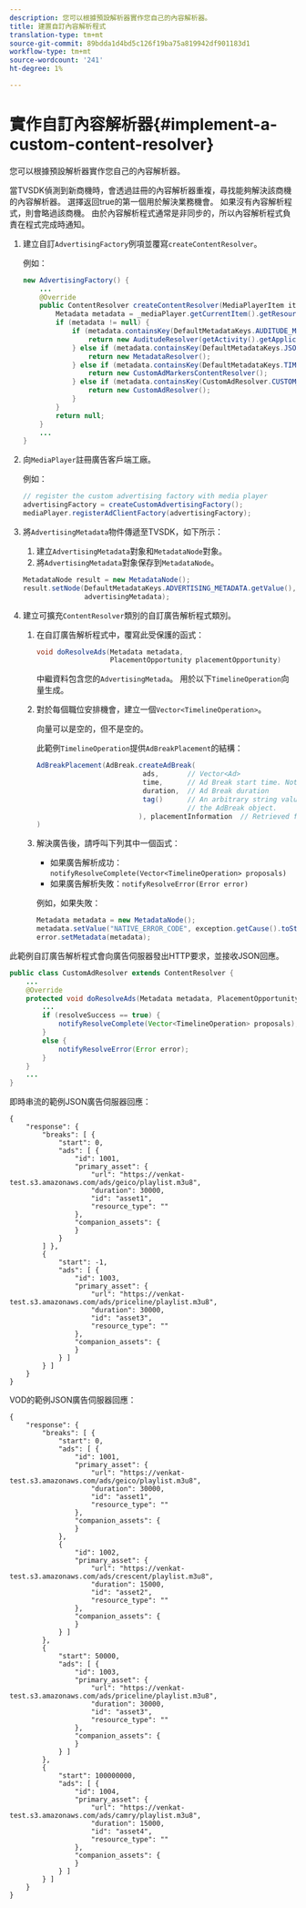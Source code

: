 ```yaml
---
description: 您可以根據預設解析器實作您自己的內容解析器。
title: 建置自訂內容解析程式
translation-type: tm+mt
source-git-commit: 89bdda1d4bd5c126f19ba75a819942df901183d1
workflow-type: tm+mt
source-wordcount: '241'
ht-degree: 1%

---
```



# 實作自訂內容解析器{#implement-a-custom-content-resolver}

您可以根據預設解析器實作您自己的內容解析器。

當TVSDK偵測到新商機時，會透過註冊的內容解析器重複，尋找能夠解決該商機的內容解析器。 選擇返回true的第一個用於解決業務機會。 如果沒有內容解析程式，則會略過該商機。 由於內容解析程式通常是非同步的，所以內容解析程式負責在程式完成時通知。

1. 建立自訂`AdvertisingFactory`例項並覆寫`createContentResolver`。

   例如：

   ```java
   new AdvertisingFactory() { 
       ... 
       @Override 
       public ContentResolver createContentResolver(MediaPlayerItem item) { 
           Metadata metadata = _mediaPlayer.getCurrentItem().getResource().getMetadata(); 
           if (metadata != null) { 
               if (metadata.containsKey(DefaultMetadataKeys.AUDITUDE_METADATA_KEY.getValue())) { 
                   return new AuditudeResolver(getActivity().getApplicationContext()); 
               } else if (metadata.containsKey(DefaultMetadataKeys.JSON_METADATA_KEY.getValue())) { 
                   return new MetadataResolver(); 
               } else if (metadata.containsKey(DefaultMetadataKeys.TIME_RANGES_METADATA_KEY.getValue())) { 
                   return new CustomAdMarkersContentResolver(); 
               } else if (metadata.containsKey(CustomAdResolver.CUSTOM_METADATA_KEY)) { 
                   return new CustomAdResolver(); 
               } 
           } 
           return null; 
       } 
       ... 
   }
   ```

1. 向`MediaPlayer`註冊廣告客戶端工廠。

   例如：

   ```java
   // register the custom advertising factory with media player 
   advertisingFactory = createCustomAdvertisingFactory(); 
   mediaPlayer.registerAdClientFactory(advertisingFactory);
   ```

1. 將`AdvertisingMetadata`物件傳遞至TVSDK，如下所示：
   1. 建立`AdvertisingMetadata`對象和`MetadataNode`對象。
   1. 將`AdvertisingMetadata`對象保存到`MetadataNode`。

   ```java
   MetadataNode result = new MetadataNode(); 
   result.setNode(DefaultMetadataKeys.ADVERTISING_METADATA.getValue(),  
                  advertisingMetadata);
   ```

1. 建立可擴充`ContentResolver`類別的自訂廣告解析程式類別。
   1. 在自訂廣告解析程式中，覆寫此受保護的函式：

      ```java
      void doResolveAds(Metadata metadata,  
                        PlacementOpportunity placementOpportunity)
      ```

      中繼資料包含您的`AdvertisingMetada`。 用於以下`TimelineOperation`向量生成。

   1. 對於每個職位安排機會，建立一個`Vector<TimelineOperation>`。

      向量可以是空的，但不是空的。

      此範例`TimelineOperation`提供`AdBreakPlacement`的結構：

      ```java
      AdBreakPlacement(AdBreak.createAdBreak( 
                                ads,       // Vector<Ad> 
                                time,      // Ad Break start time. Note: local time on the timeline 
                                duration,  // Ad Break duration 
                                tag()      // An arbitrary string value that can be attached to  
                                           // the AdBreak object. 
                               ), placementInformation  // Retrieved from PlacementOpportunity 
      )
      ```

   1. 解決廣告後，請呼叫下列其中一個函式：

      * 如果廣告解析成功：`notifyResolveComplete(Vector<TimelineOperation> proposals)`
      * 如果廣告解析失敗：`notifyResolveError(Error error)`

      例如，如果失敗：

      ```java
      Metadata metadata = new MetadataNode(); 
      metadata.setValue("NATIVE_ERROR_CODE", exception.getCause().toString()); 
      error.setMetadata(metadata);
      ```


<!--<a id="example_4F0D7692A92E480A835D6FDBEDBE75E7"></a>-->

此範例自訂廣告解析程式會向廣告伺服器發出HTTP要求，並接收JSON回應。

```java
public class CustomAdResolver extends ContentResolver { 
    ... 
    @Override 
    protected void doResolveAds(Metadata metadata, PlacementOpportunity placementOpportunity) { 
        ... 
        if (resolveSuccess == true) { 
            notifyResolveComplete(Vector<TimelineOperation> proposals); 
        } 
        else { 
            notifyResolveError(Error error); 
        } 
    } 
    ... 
}
```

即時串流的範例JSON廣告伺服器回應：

```
{     
    "response": { 
        "breaks": [ { 
            "start": 0, 
            "ads": [ { 
                "id": 1001, 
                "primary_asset": { 
                    "url": "https://venkat-test.s3.amazonaws.com/ads/geico/playlist.m3u8", 
                    "duration": 30000, 
                    "id": "asset1", 
                    "resource_type": "" 
                }, 
                "companion_assets": { 
                } 
            } 
        ] }, 
        { 
            "start": -1, 
            "ads": [ { 
                "id": 1003, 
                "primary_asset": { 
                    "url": "https://venkat-test.s3.amazonaws.com/ads/priceline/playlist.m3u8", 
                    "duration": 30000, 
                    "id": "asset3", 
                    "resource_type": "" 
                }, 
                "companion_assets": { 
                } 
            } ] 
        } ] 
    } 
} 
```

VOD的範例JSON廣告伺服器回應：

```
{     
    "response": { 
        "breaks": [ { 
            "start": 0, 
            "ads": [ { 
                "id": 1001, 
                "primary_asset": { 
                    "url": "https://venkat-test.s3.amazonaws.com/ads/geico/playlist.m3u8", 
                    "duration": 30000, 
                    "id": "asset1", 
                    "resource_type": "" 
                }, 
                "companion_assets": {  
                } 
            }, 
            { 
                "id": 1002, 
                "primary_asset": { 
                    "url": "https://venkat-test.s3.amazonaws.com/ads/crescent/playlist.m3u8", 
                    "duration": 15000, 
                    "id": "asset2", 
                    "resource_type": "" 
                }, 
                "companion_assets": { 
                } 
            } ] 
        }, 
        { 
            "start": 50000, 
            "ads": [ { 
                "id": 1003, 
                "primary_asset": { 
                    "url": "https://venkat-test.s3.amazonaws.com/ads/priceline/playlist.m3u8", 
                    "duration": 30000, 
                    "id": "asset3", 
                    "resource_type": "" 
                }, 
                "companion_assets": { 
                } 
            } ] 
        }, 
        { 
            "start": 100000000, 
            "ads": [ { 
                "id": 1004, 
                "primary_asset": { 
                    "url": "https://venkat-test.s3.amazonaws.com/ads/camry/playlist.m3u8", 
                    "duration": 15000, 
                    "id": "asset4", 
                    "resource_type": "" 
                }, 
                "companion_assets": { 
                } 
            } ] 
        } ] 
    } 
} 
```

